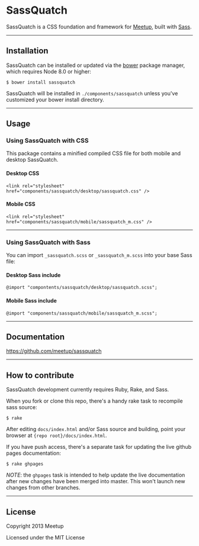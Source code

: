 # SassQuatch
SassQuatch is a CSS foundation and framework for [Meetup](http://www.meetup.com), built with [Sass](http://sass-lang.com/).


- - -

## Installation

SassQuatch can be installed or updated via the [bower](https://github.com/twitter/bower) package manager, which requires Node 8.0 or higher:

	$ bower install sassquatch

SassQuatch will be installed in `./components/sassquatch` unless you've customized your bower install directory.

- - -

## Usage

### Using SassQuatch with CSS 

This package contains a minified compiled CSS file for both mobile and desktop SassQuatch.

#### Desktop CSS

    <link rel="stylesheet" href="components/sassquatch/desktop/sassquatch.css" />

#### Mobile CSS

    <link rel="stylesheet" href="components/sassquatch/mobile/sassquatch_m.css" />

- - -

### Using SassQuatch with Sass

You can import `_sassquatch.scss` or `_sassquatch_m.scss` into your base Sass file:
	
#### Desktop Sass include

	@import "compontents/sassquatch/desktop/sassquatch.scss";	
	
#### Mobile Sass include

	@import "components/sassquatch/mobile/sassquatch_m.scss";

- - -

## Documentation

https://github.com/meetup/sassquatch

- - -

## How to contribute

SassQuatch development currently requires Ruby, Rake, and Sass.

When you fork or clone this repo, there's a handy rake task to recompile sass source:
	
	$ rake


After editing `docs/index.html` and/or Sass source and building, point your browser at `{repo root}/docs/index.html`.

If you have push access, there's a separate task for updating the live github pages documentation:

	$ rake ghpages

_NOTE_: the `ghpages` task is intended to help update the live documentation after new changes have been merged into master. This won't launch new changes from other branches.
- - -


## License

Copyright 2013 Meetup

Licensed under the MIT License
